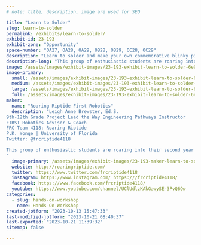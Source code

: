 ```yaml
---
# note: title, description, image are used for SEO

title: "Learn to Solder"
slug: learn-to-solder
permalink: /exhibits/learn-to-solder/
exhibit-id: 23-193
exhibit-zone: "Opportunity"
space-number: "OA27, OA28, OA29, OB28, OB29, OC28, OC29"
description: "Learn to solder and make your own commemorative blinky pin:"
description-long: "This group of enthusiastic students are roaring into their second year and have worked with the folks at The Maker Effect Foundation to design mini-Makey printed circuit boards with art by Graven Ravenwolf. Printed Circuit Boards sponsored by PCBWay."
image: /assets/images/exhibit-images/23-193-exhibit-learn-to-solder-6e9ee0cf-9d1c-41c3-90da-e1cbd51cab20-large.jpeg
image-primary: 
  small: /assets/images/exhibit-images/23-193-exhibit-learn-to-solder-6e9ee0cf-9d1c-41c3-90da-e1cbd51cab20-small.jpeg
  medium: /assets/images/exhibit-images/23-193-exhibit-learn-to-solder-6e9ee0cf-9d1c-41c3-90da-e1cbd51cab20-medium.jpeg
  large: /assets/images/exhibit-images/23-193-exhibit-learn-to-solder-6e9ee0cf-9d1c-41c3-90da-e1cbd51cab20-large.jpeg
  full: /assets/images/exhibit-images/23-193-exhibit-learn-to-solder-6e9ee0cf-9d1c-41c3-90da-e1cbd51cab20-full.jpeg
maker: 
  name: "Roaring Riptide First Robotics"
  description: "Leigh Anne Brewster, Ed.S.
9th-12th Grade Project Lead the Way Engineering Pathways Instructor
FIRST Robotics Advisor & Coach
FRC Team 4118: Roaring Riptide
P.K. Yonge | University of Florida
Twitter: @frcriptide4118 

This group of enthusiastic students are roaring into their second year and have worked with the folks at the MakerFX Foundation to design the printed circuit boards of the Graven Ravenwolf robot makey designs sponsored by PCBWays.
"
  image-primary: /assets/images/exhibit-images/23-193-maker-learn-to-solder-img-0115-medium.png
  website: http://roaringriptide.com/
  twitter: https://www.twitter.com/frcriptide4118
  instagram: https://www.instagram.com/ https:///frcriptide4118/
  facebook: https://www.facebook.com/frcriptide4118/
  youtube: https://www.youtube.com/channel/UClUdlzKAkGawySE-3PvQ6Ow
categories: 
  - slug: hands-on-workshop
    name: Hands-On Workshop
created-jotform: "2023-10-13 15:47:33"
last-modified-jotform: "2023-10-21 08:40:37"
last-exported: "2023-10-21 11:39:32"
sitemap: false

---
```

